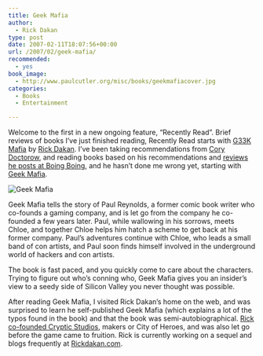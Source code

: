 ```yaml
---
title: Geek Mafia
author:
  - Rick Dakan
type: post
date: 2007-02-11T18:07:56+00:00
url: /2007/02/geek-mafia/
recommended:
  - yes
book_image:
  - http://www.paulcutler.org/misc/books/geekmafiacover.jpg
categories:
  - Books
  - Entertainment

---
```

Welcome to the first in a new ongoing feature, &#8220;Recently Read&#8221;. Brief reviews of books I&#8217;ve just finished reading, Recently Read starts with [G33K Mafia][1] by [Rick Dakan][2]. I&#8217;ve been taking recommendations from [Cory Doctorow][3], and reading books based on his recommendations and [reviews he posts at Boing Boing][4], and he hasn&#8217;t done me wrong yet, starting with [Geek Mafia][5].

<img src="https://i2.wp.com/www.paulcutler.org/misc/books/geekmafiacover.jpg?w=700" alt="Geek Mafia" data-recalc-dims="1" />

Geek Mafia tells the story of Paul Reynolds, a former comic book writer who co-founds a gaming company, and is let go from the company he co-founded a few years later. Paul, while wallowing in his sorrows, meets Chloe, and together Chloe helps him hatch a scheme to get back at his former company. Paul&#8217;s adventures continue with Chloe, who leads a small band of con artists, and Paul soon finds himself involved in the underground world of hackers and con artists.

The book is fast paced, and you quickly come to care about the characters. Trying to figure out who&#8217;s conning who, Geek Mafia gives you an insider&#8217;s view to a seedy side of Silicon Valley you never thought was possible.

After reading Geek Mafia, I visited Rick Dakan&#8217;s home on the web, and was surprised to learn he self-published Geek Mafia (which explains a lot of the typos found in the book) and that the book was semi-autobiographical. [Rick co-founded Cryptic Studios][6], makers or City of Heroes, and was also let go before the game came to fruition. Rick is currently working on a sequel and blogs frequently at [Rickdakan.com][2].

 [1]: http://rickdakan.com/geekmafia.htm
 [2]: http://rickdakan.com/index.htm
 [3]: http://www.craphound.net
 [4]: http://www.boingboing.net
 [5]: http://www.boingboing.net/2006/12/12/geek_mafia_awesome_n.html
 [6]: http://rickdakan.com/about.htm